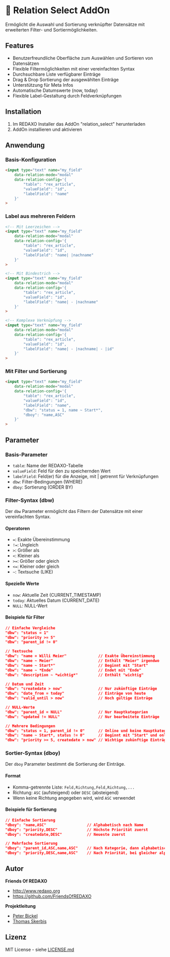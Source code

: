 # 🐣 Relation Select AddOn

Ermöglicht die Auswahl und Sortierung verknüpfter Datensätze mit erweiterten Filter- und Sortiermöglichkeiten.

## Features

- Benutzerfreundliche Oberfläche zum Auswählen und Sortieren von Datensätzen
- Flexible Filtermöglichkeiten mit einer vereinfachten Syntax
- Durchsuchbare Liste verfügbarer Einträge
- Drag & Drop Sortierung der ausgewählten Einträge
- Unterstützung für Meta Infos
- Automatische Datumswerte (now, today)
- Flexible Label-Gestaltung durch Feldverknüpfungen

## Installation

1. Im REDAXO Installer das AddOn "relation_select" herunterladen
2. AddOn installieren und aktivieren

## Anwendung

### Basis-Konfiguration
```html
<input type="text" name="my_field" 
    data-relation-mode="modal" 
    data-relation-config='{
        "table": "rex_article",
        "valueField": "id",
        "labelField": "name"
    }'
>
```

### Label aus mehreren Feldern
```html
<!-- Mit Leerzeichen -->
<input type="text" name="my_field" 
    data-relation-mode="modal" 
    data-relation-config='{
        "table": "rex_article",
        "valueField": "id",
        "labelField": "name| |nachname"
    }'
>

<!-- Mit Bindestrich -->
<input type="text" name="my_field" 
    data-relation-mode="modal" 
    data-relation-config='{
        "table": "rex_article",
        "valueField": "id",
        "labelField": "name| - |nachname"
    }'
>

<!-- Komplexe Verknüpfung -->
<input type="text" name="my_field" 
    data-relation-mode="modal" 
    data-relation-config='{
        "table": "rex_article",
        "valueField": "id",
        "labelField": "name| - |nachname| - |id"
    }'
>
```

### Mit Filter und Sortierung
```html
<input type="text" name="my_field" 
    data-relation-mode="modal" 
    data-relation-config='{
        "table": "rex_article",
        "valueField": "id",
        "labelField": "name",
        "dbw": "status = 1, name ~ Start*",
        "dboy": "name,ASC"
    }'
>
```

## Parameter

### Basis-Parameter

- `table`: Name der REDAXO-Tabelle
- `valueField`: Feld für den zu speichernden Wert
- `labelField`: Feld(er) für die Anzeige, mit | getrennt für Verknüpfungen
- `dbw`: Filter-Bedingungen (WHERE)
- `dboy`: Sortierung (ORDER BY)

### Filter-Syntax (dbw)

Der `dbw` Parameter ermöglicht das Filtern der Datensätze mit einer vereinfachten Syntax.

#### Operatoren

- `=`: Exakte Übereinstimmung
- `!=`: Ungleich
- `>`: Größer als
- `<`: Kleiner als
- `>=`: Größer oder gleich
- `<=`: Kleiner oder gleich
- `~`: Textsuche (LIKE)

#### Spezielle Werte

- `now`: Aktuelle Zeit (CURRENT_TIMESTAMP)
- `today`: Aktuelles Datum (CURRENT_DATE)
- `NULL`: NULL-Wert

#### Beispiele für Filter

```json
// Einfache Vergleiche
"dbw": "status = 1"
"dbw": "priority >= 5"
"dbw": "parent_id != 0"

// Textsuche
"dbw": "name = Willi Meier"              // Exakte Übereinstimmung
"dbw": "name ~ Meier"                    // Enthält "Meier" irgendwo
"dbw": "name ~ Start*"                   // Beginnt mit "Start"
"dbw": "name ~ *Ende"                    // Endet mit "Ende"
"dbw": "description ~ *wichtig*"         // Enthält "wichtig"

// Datum und Zeit
"dbw": "createdate > now"                // Nur zukünftige Einträge
"dbw": "date_from = today"               // Einträge von heute
"dbw": "valid_until > now"               // Noch gültige Einträge

// NULL-Werte
"dbw": "parent_id = NULL"                // Nur Hauptkategorien
"dbw": "updated != NULL"                 // Nur bearbeitete Einträge

// Mehrere Bedingungen
"dbw": "status = 1, parent_id != 0"      // Online und keine Hauptkategorie
"dbw": "name ~ Start*, status != 0"      // Beginnt mit "Start" und online
"dbw": "priority >= 5, createdate > now" // Wichtige zukünftige Einträge
```

### Sortier-Syntax (dboy)

Der `dboy` Parameter bestimmt die Sortierung der Einträge.

#### Format
- Komma-getrennte Liste: `Feld,Richtung,Feld,Richtung,...`
- Richtung: `ASC` (aufsteigend) oder `DESC` (absteigend)
- Wenn keine Richtung angegeben wird, wird `ASC` verwendet

#### Beispiele für Sortierung

```json
// Einfache Sortierung
"dboy": "name,ASC"                  // Alphabetisch nach Name
"dboy": "priority,DESC"             // Höchste Priorität zuerst
"dboy": "createdate,DESC"           // Neueste zuerst

// Mehrfache Sortierung
"dboy": "parent_id,ASC,name,ASC"    // Nach Kategorie, dann alphabetisch
"dboy": "priority,DESC,name,ASC"    // Nach Priorität, bei gleicher alphabetisch
```

## Autor

**Friends Of REDAXO**

* http://www.redaxo.org
* https://github.com/FriendsOfREDAXO

**Projektleitung**

- [Peter Bickel](https://github.com/polarpixel)
- [Thomas Skerbis](https://github.com/skerbis)

## Lizenz

MIT License - siehe [LICENSE.md](LICENSE.md)

